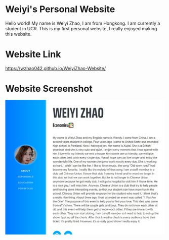# Weiyi's Personal Website

Hello world! My name is Weiyi Zhao, I am from Hongkong. I am currently a student in UCR. This is my first personal website, I really enjoyed making this website.

# Website Link
https://wzhao042.github.io/WeiyiZhao-Website/

# Website Screenshot
![Description of Image](img/WeiyiZhao.JPG) 
